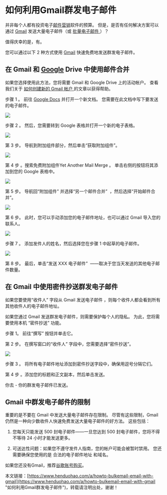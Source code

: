 # 如何利用Gmail群发电子邮件
并非每个人都有投资电子[邮件营销](https://www.henduohao.com/tag/email-marketing "EDM营销（Email Direct Marketing）也即：Email营销、电子邮件营销。EDM有多种用途，可以发送电子广告、产品信息、销售信息、市场调查、市场推广活动信息等。")软件的预算。 但是，是否有任何解决方案可以通过 [Gmail](https://www.henduohao.com/tag/gmail "Gmail是Google的免费网络邮件服务，也是世界上用户量最多的邮箱。") 发送大量电子邮件（或 [批量电子邮件 ](https://www.henduohao.com/a/best-free-bulkemail-providers)）？

值得庆幸的是，有。

您可以通过以下 2 种方式使用 [Gmail](https://www.henduohao.com/tag/gmail "Gmail是Google的免费网络邮件服务，也是世界上用户量最多的邮箱。") 快速免费地发送群发电子邮件。

## 在 Gmail 和 [Google](https://www.henduohao.com/tag/google "Google（中文譯名：谷歌）為Alphabet（字母控股）的子公司，业务范围涵盖互联网广告、互联网搜索、云计算等领域，全球最大的搜索引擎。") Drive 中使用邮件合并

如果您选择使用此方法，您将需要 Gmail 和 Google Drive 上的活动帐户。 查看我们关于 [如何创建新的 Gmail 帐户 ](https://www.henduohao.com/a/register-a-gmail)的文章以获得帮助。

步骤 1 。 前往 [Google Docs](https://www.henduohao.com/tag/google-docs "Google Docs是一套在线办公软件，包括在线文档、表格和演示文稿。") 并打开一个新文档。 您需要在此文档中写下要发送的电子邮件。

![](https://p3-juejin.byteimg.com/tos-cn-i-k3u1fbpfcp/7b1086aadb314b59b57c07c3e2eabed3~tplv-k3u1fbpfcp-zoom-1.image)

步骤 2 。 然后，您需要转到 Google 表格并打开一个新的电子表格。

![](https://p3-juejin.byteimg.com/tos-cn-i-k3u1fbpfcp/a664248819324ebf8787ee384991c57d~tplv-k3u1fbpfcp-zoom-1.image)

第 3 步。 导航到附加组件部分，然后单击“获取附加组件”。

![](https://p3-juejin.byteimg.com/tos-cn-i-k3u1fbpfcp/669918419714450ba948a4fffe2e7e6f~tplv-k3u1fbpfcp-zoom-1.image)

第 4 步 。搜索免费附加组件Yet Another Mail Merge 。 单击右侧的按钮将其添加到您的 Google 表格中。

![](https://p3-juejin.byteimg.com/tos-cn-i-k3u1fbpfcp/fefc260751be47bda629820dbc20c5b9~tplv-k3u1fbpfcp-zoom-1.image)

第 5 步。 导航回“附加组件” 并选择“另一个邮件合并”  ，然后选择“开始邮件合并”。

![](https://p3-juejin.byteimg.com/tos-cn-i-k3u1fbpfcp/698d9d1f8de5487498882c5ce4fcd8ab~tplv-k3u1fbpfcp-zoom-1.image)

第 6 步。 此时，您可以手动添加您的电子邮件地址，也可以通过 Gmail 导入您的联系人。

![](https://p3-juejin.byteimg.com/tos-cn-i-k3u1fbpfcp/9fc6822a21f7412893b998b8b5d1f3dc~tplv-k3u1fbpfcp-zoom-1.image)

步骤 7 。 添加发件人的姓名，然后选择您在步骤 1 中起草的电子邮件。

![](https://p3-juejin.byteimg.com/tos-cn-i-k3u1fbpfcp/3608c492333c473bae541057b080bc53~tplv-k3u1fbpfcp-zoom-1.image)

第 8 步。 最后，单击“发送 XXX 电子邮件”  ——取决于您当天发送的其他电子邮件数量。

## 在 Gmail 中使用密件抄送群发电子邮件

如果您要使用“收件人” 字段从 Gmail 发送电子邮件 ，则每个收件人都会看到所有其他收件人的电子邮件地址。

如果您通过 Gmail 发送群发电子邮件，则需要保护每个人的隐私。 为此，您将需要使用本机 “密件抄送” 功能。

步骤 1。 前往“撰写” 按钮并单击它。

第 2 步。 在撰写窗口的“收件人” 字段中，您需要选择“密件抄送”。

![](https://p3-juejin.byteimg.com/tos-cn-i-k3u1fbpfcp/80b1142a9c33481388313060e6b55037~tplv-k3u1fbpfcp-zoom-1.image)

步骤 3 。 将所有电子邮件地址添加到密件抄送字段中，确保用逗号分隔它们。

第 4 步 。添加您的标题和正文副本，然后单击发送。

你去 - 你的群发电子邮件已发送。

## Gmail 中群发电子邮件的限制

重要的是不要在 Gmail 中发送大量电子邮件存在限制。 尽管有这些限制，Gmail 仍然是一种向少数收件人快速免费发送大量电子邮件的好方法。 这些包括：

1. 您每天只能发送 500 封电子邮件——一旦您达到 500 封电子邮件，您将不得不等待 24 小时才能发送更多。

2. 可送达性问题：如果您不遵守发件人指南，您的帐户可能会被暂时禁用。 您还需要确保您使用的是 合法的电子邮件地址 和域名。




如果您还没有Gmail，推荐[谷歌账号购买](https://www.henduohao.com/tag/buy-google-account "Gmail邮箱购买 谷歌邮箱购买 Gmail购买 Google账号购买")。

本文链接：[https://www.henduohao.com/a/howto-bulkemail-email-with-gmail](https://www.henduohao.com/a/howto-bulkemail-email-with-gmail "如何利用Gmail群发电子邮件")，转载请注明出处，谢谢！